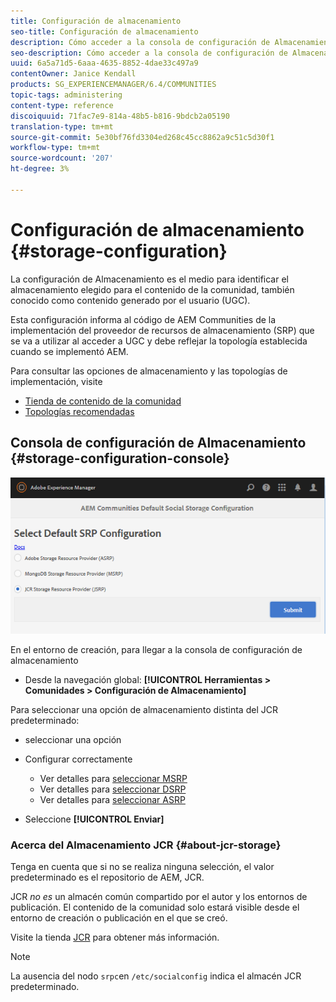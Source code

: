 ```yaml
---
title: Configuración de almacenamiento
seo-title: Configuración de almacenamiento
description: Cómo acceder a la consola de configuración de Almacenamiento
seo-description: Cómo acceder a la consola de configuración de Almacenamiento
uuid: 6a5a71d5-6aaa-4635-8852-4dae33c497a9
contentOwner: Janice Kendall
products: SG_EXPERIENCEMANAGER/6.4/COMMUNITIES
topic-tags: administering
content-type: reference
discoiquuid: 71fac7e9-814a-48b5-b816-9bdcb2a05190
translation-type: tm+mt
source-git-commit: 5e30bf76fd3304ed268c45cc8862a9c51c5d30f1
workflow-type: tm+mt
source-wordcount: '207'
ht-degree: 3%

---
```



# Configuración de almacenamiento {#storage-configuration}

La configuración de Almacenamiento es el medio para identificar el almacenamiento elegido para el contenido de la comunidad, también conocido como contenido generado por el usuario (UGC).

Esta configuración informa al código de AEM Communities de la implementación del proveedor de recursos de almacenamiento (SRP) que se va a utilizar al acceder a UGC y debe reflejar la topología establecida cuando se implementó AEM.

Para consultar las opciones de almacenamiento y las topologías de implementación, visite

* [Tienda de contenido de la comunidad](working-with-srp.md)
* [Topologías recomendadas](topologies.md)

## Consola de configuración de Almacenamiento {#storage-configuration-console}

![chlimage_1-188](assets/chlimage_1-188.png)

En el entorno de creación, para llegar a la consola de configuración de almacenamiento

* Desde la navegación global: **[!UICONTROL Herramientas > Comunidades > Configuración de Almacenamiento]**

Para seleccionar una opción de almacenamiento distinta del JCR predeterminado:

* seleccionar una opción
* Configurar correctamente

   * Ver detalles para [seleccionar MSRP](msrp.md#select-msrp)
   * Ver detalles para [seleccionar DSRP](dsrp.md#select-dsrp)
   * Ver detalles para [seleccionar ASRP](asrp.md#select-asrp)

* Seleccione **[!UICONTROL Enviar]**

### Acerca del Almacenamiento JCR {#about-jcr-storage}

Tenga en cuenta que si no se realiza ninguna selección, el valor predeterminado es el repositorio de AEM, JCR.

JCR *no es* un almacén común compartido por el autor y los entornos de publicación. El contenido de la comunidad solo estará visible desde el entorno de creación o publicación en el que se creó.

Visite la tienda [JCR](jsrp.md) para obtener más información.

>[!NOTE]
>
>La ausencia del nodo `srpc`en `/etc/socialconfig` indica el almacén [](jsrp.md)JCR predeterminado.

